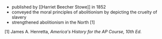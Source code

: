 - published by [[Harriet Beecher Stowe]] in 1852
- conveyed the moral principles of abolitionism by depicting the cruelty of slavery
- strengthened abolitionism in the North [1]

[1] James A. Henretta, *America's History for the AP Course, 10th Ed.*